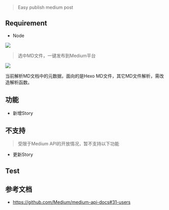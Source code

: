 > Easy publish medium post

## Requirement

- Node


[![](https://img.shields.io/badge/version-v1.2-green)](./Medium%20Tools.alfredworkflow)



<!-- more -->
> 选中MD文件，一键发布到Medium平台

[![](https://img.shields.io/badge/version-v1.1-green)](./Medium%20Tools.alfredworkflow)

当前解析MD文档中的元数据，面向的是Hexo MD文件，其它MD文件解析，需改造解析函数。

## 功能
- 新增Story

## 不支持
> 受限于Medium API的开放情况，暂不支持以下功能

- 更新Story

## Test


## 参考文档
- https://github.com/Medium/medium-api-docs#31-users
